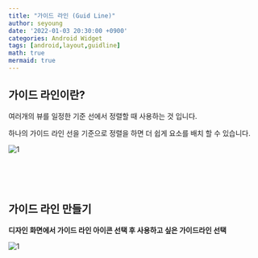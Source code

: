 ```yaml
---
title: "가이드 라인 (Guid Line)"
author: seyoung
date: '2022-01-03 20:30:00 +0900'
categories: Android Widget
tags: [android,layout,guidline]
math: true
mermaid: true
---
```


## 가이드 라인이란?

여러개의 뷰를 일정한 기준 선에서 정렬할 때 사용하는 것 입니다.

하나의 가이드 라인 선을 기준으로 정렬을 하면 더 쉽게 요소를 배치 할 수 있습니다.

![1](https://user-images.githubusercontent.com/54762273/147922149-5f1340e8-00e9-459d-8be6-5a0c485953ff.jpg)


<br><br><br>

## 가이드 라인 만들기 

**디자인 화면에서 가이드 라인 아이콘 선택 후 사용하고 싶은 가이드라인 선택**

![1](https://user-images.githubusercontent.com/54762273/147921702-a44b5d83-ab1c-45a1-9295-e54ea556d4a4.jpg)

